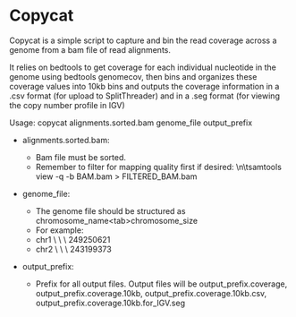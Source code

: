 # Copycat

Copycat is a simple script to capture and bin the read coverage across a genome from a bam file of read alignments. 

It relies on bedtools to get coverage for each individual nucleotide in the genome using bedtools genomecov, then bins and organizes these coverage values into 10kb bins and outputs the coverage information in a .csv format (for upload to SplitThreader) and in a .seg format (for viewing the copy number profile in IGV)

Usage:
copycat alignments.sorted.bam genome_file output_prefix

- alignments.sorted.bam:
  - Bam file must be sorted.
  - Remember to filter for mapping quality first if desired: \n\tsamtools view -q -b BAM.bam > FILTERED_BAM.bam

- genome_file:
  - The genome file should be structured as chromosome_name\<tab\>chromosome_size
  - For example:
  - chr1 \ \ \ 249250621
  - chr2 \ \ \ 243199373

- output_prefix:
  - Prefix for all output files. Output files will be output_prefix.coverage, output_prefix.coverage.10kb, output_prefix.coverage.10kb.csv, output_prefix.coverage.10kb.for_IGV.seg

